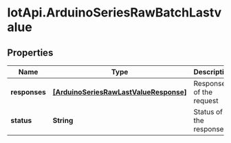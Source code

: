 # IotApi.ArduinoSeriesRawBatchLastvalue

## Properties

Name | Type | Description | Notes
------------ | ------------- | ------------- | -------------
**responses** | [**[ArduinoSeriesRawLastValueResponse]**](ArduinoSeriesRawLastValueResponse.md) | Responses of the request | 
**status** | **String** | Status of the response | 


